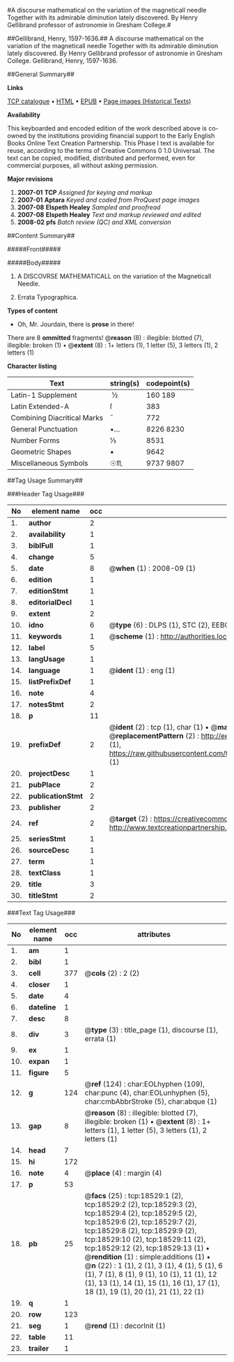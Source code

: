 #A discourse mathematical on the variation of the magneticall needle Together with its admirable diminution lately discovered. By Henry Gellibrand professor of astronomie in Gresham College.#

##Gellibrand, Henry, 1597-1636.##
A discourse mathematical on the variation of the magneticall needle Together with its admirable diminution lately discovered. By Henry Gellibrand professor of astronomie in Gresham College.
Gellibrand, Henry, 1597-1636.

##General Summary##

**Links**

[TCP catalogue](http://www.ota.ox.ac.uk/tcp/)  • 
[HTML](http://tei.it.ox.ac.uk/tcp/Texts-HTML/free/A01/A01586.html)  • 
[EPUB](http://tei.it.ox.ac.uk/tcp/Texts-EPUB/free/A01/A01586.epub) • 
[Page images (Historical Texts)](https://data.historicaltexts.jisc.ac.uk/view?pubId=eebo-99853160e&pageId=eebo-99853160e-18529-1)

**Availability**

This keyboarded and encoded edition of the
	       work described above is co-owned by the institutions
	       providing financial support to the Early English Books
	       Online Text Creation Partnership. This Phase I text is
	       available for reuse, according to the terms of Creative
	       Commons 0 1.0 Universal. The text can be copied,
	       modified, distributed and performed, even for
	       commercial purposes, all without asking permission.

**Major revisions**

1. __2007-01__ __TCP__ *Assigned for keying and markup*
1. __2007-01__ __Aptara__ *Keyed and coded from ProQuest page images*
1. __2007-08__ __Elspeth Healey__ *Sampled and proofread*
1. __2007-08__ __Elspeth Healey__ *Text and markup reviewed and edited*
1. __2008-02__ __pfs__ *Batch review (QC) and XML conversion*

##Content Summary##

#####Front#####

#####Body#####

1. A
DISCOVRSE MATHEMATICALL
on the variation of the
Magneticall Needle.

1. Errata Typographica.

**Types of content**

  * Oh, Mr. Jourdain, there is **prose** in there!

There are 8 **ommitted** fragments! 
 @__reason__ (8) : illegible: blotted (7), illegible: broken (1)  •  @__extent__ (8) : 1+ letters (1), 1 letter (5), 3 letters (1), 2 letters (1)

**Character listing**


|Text|string(s)|codepoint(s)|
|---|---|---|
|Latin-1 Supplement| ½|160 189|
|Latin Extended-A|ſ|383|
|Combining             Diacritical Marks|̄|772|
|General Punctuation|•…|8226 8230|
|Number Forms|⅓|8531|
|Geometric Shapes|▪|9642|
|Miscellaneous Symbols|☉♏|9737 9807|

##Tag Usage Summary##

###Header Tag Usage###

|No|element name|occ|attributes|
|---|---|---|---|
|1.|__author__|2||
|2.|__availability__|1||
|3.|__biblFull__|1||
|4.|__change__|5||
|5.|__date__|8| @__when__ (1) : 2008-09 (1)|
|6.|__edition__|1||
|7.|__editionStmt__|1||
|8.|__editorialDecl__|1||
|9.|__extent__|2||
|10.|__idno__|6| @__type__ (6) : DLPS (1), STC (2), EEBO-CITATION (1), PROQUEST (1), VID (1)|
|11.|__keywords__|1| @__scheme__ (1) : http://authorities.loc.gov/ (1)|
|12.|__label__|5||
|13.|__langUsage__|1||
|14.|__language__|1| @__ident__ (1) : eng (1)|
|15.|__listPrefixDef__|1||
|16.|__note__|4||
|17.|__notesStmt__|2||
|18.|__p__|11||
|19.|__prefixDef__|2| @__ident__ (2) : tcp (1), char (1)  •  @__matchPattern__ (2) : ([0-9\-]+):([0-9IVX]+) (1), (.+) (1)  •  @__replacementPattern__ (2) : http://eebo.chadwyck.com/downloadtiff?vid=$1&page=$2 (1), https://raw.githubusercontent.com/textcreationpartnership/Texts/master/tcpchars.xml#$1 (1)|
|20.|__projectDesc__|1||
|21.|__pubPlace__|2||
|22.|__publicationStmt__|2||
|23.|__publisher__|2||
|24.|__ref__|2| @__target__ (2) : https://creativecommons.org/publicdomain/zero/1.0/ (1), http://www.textcreationpartnership.org/docs/. (1)|
|25.|__seriesStmt__|1||
|26.|__sourceDesc__|1||
|27.|__term__|1||
|28.|__textClass__|1||
|29.|__title__|3||
|30.|__titleStmt__|2||


###Text Tag Usage###

|No|element name|occ|attributes|
|---|---|---|---|
|1.|__am__|1||
|2.|__bibl__|1||
|3.|__cell__|377| @__cols__ (2) : 2 (2)|
|4.|__closer__|1||
|5.|__date__|4||
|6.|__dateline__|1||
|7.|__desc__|8||
|8.|__div__|3| @__type__ (3) : title_page (1), discourse (1), errata (1)|
|9.|__ex__|1||
|10.|__expan__|1||
|11.|__figure__|5||
|12.|__g__|124| @__ref__ (124) : char:EOLhyphen (109), char:punc (4), char:EOLunhyphen (5), char:cmbAbbrStroke (5), char:abque (1)|
|13.|__gap__|8| @__reason__ (8) : illegible: blotted (7), illegible: broken (1)  •  @__extent__ (8) : 1+ letters (1), 1 letter (5), 3 letters (1), 2 letters (1)|
|14.|__head__|7||
|15.|__hi__|172||
|16.|__note__|4| @__place__ (4) : margin (4)|
|17.|__p__|53||
|18.|__pb__|25| @__facs__ (25) : tcp:18529:1 (2), tcp:18529:2 (2), tcp:18529:3 (2), tcp:18529:4 (2), tcp:18529:5 (2), tcp:18529:6 (2), tcp:18529:7 (2), tcp:18529:8 (2), tcp:18529:9 (2), tcp:18529:10 (2), tcp:18529:11 (2), tcp:18529:12 (2), tcp:18529:13 (1)  •  @__rendition__ (1) : simple:additions (1)  •  @__n__ (22) : 1 (1), 2 (1), 3 (1), 4 (1), 5 (1), 6 (1), 7 (1), 8 (1), 9 (1), 10 (1), 11 (1), 12 (1), 13 (1), 14 (1), 15 (1), 16 (1), 17 (1), 18 (1), 19 (1), 20 (1), 21 (1), 22 (1)|
|19.|__q__|1||
|20.|__row__|123||
|21.|__seg__|1| @__rend__ (1) : decorInit (1)|
|22.|__table__|11||
|23.|__trailer__|1||
